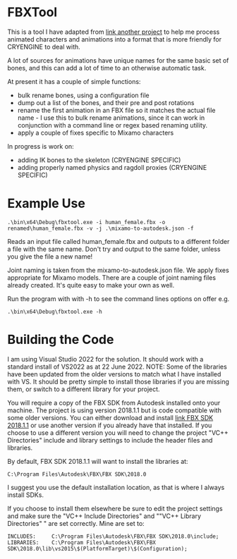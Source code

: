 # FBXTool

This is a tool I have adapted from [link another project](https://github.com/L0rdCha0s/FBXJointRenamer) to help me process animated characters and animations into a format that is more friendly for CRYENGINE to deal with.

A lot of sources for animations have unique names for the same basic set of bones, and this can add a lot of time to an otherwise automatic task.

At present it has a couple of simple functions:

* bulk rename bones, using a configuration file
* dump out a list of the bones, and their pre and post rotations
* rename the first animation in an FBX file so it matches the actual file name - I use this to bulk rename animations, since it can work in conjunction with a command line or regex based renaming utility.
* apply a couple of fixes specific to Mixamo characters

In progress is work on:

* adding IK bones to the skeleton (CRYENGINE SPECIFIC)
* adding properly named physics and ragdoll proxies (CRYENGINE SPECIFIC)

# Example Use

```
.\bin\x64\Debug\fbxtool.exe -i human_female.fbx -o renamed\human_female.fbx -v -j .\mixamo-to-autodesk.json -f
```

Reads an input file called human_female.fbx and outputs to a different folder a file with the same name. Don't try and output to the same folder, unless you give the file a new name!

Joint naming is taken from the mixamo-to-autodesk.json file. We apply fixes appropriate for Mixamo models. There are a couple of joint naming files already created. It's quite easy to make your own as well.

Run the program with with -h to see the command lines options on offer e.g.

```
.\bin\x64\Debug\fbxtool.exe -h
```

# Building the Code

I am using Visual Studio 2022 for the solution. It should work with a standard install of VS2022 as at 22 June 2022. NOTE: Some of the libraries have been updated from the older versions to match what I have installed with VS. It should be pretty simple to install those libraries if you are missing them, or switch to a different library for your project.

You will require a copy of the FBX SDK from Autodesk installed onto your machine. The project is using version 2018.1.1 but is code compatible with some older versions. You can either download and install [link FBX SDK 2018.1.1](https://www.autodesk.com/developer-network/platform-technologies/fbx-sdk-2018-1-1) or use another version if you already have that installed. If you choose to use a different version you will need to change the project "VC++ Directories" include and library settings to include the header files and libraries.

By default, FBX SDK 2018.1.1 will want to install the libraries at:

```
C:\Program Files\Autodesk\FBX\FBX SDK\2018.0
```

I suggest you use the default installation location, as that is where I always install SDKs.

If you choose to install them elsewhere be sure to edit the project settings and make sure the "VC++ Include Directories" and ""VC++ Library Directories" " are set correctly. Mine are set to:

```
INCLUDES:     C:\Program Files\Autodesk\FBX\FBX SDK\2018.0\include;
LIBRARIES:    C:\Program Files\Autodesk\FBX\FBX SDK\2018.0\lib\vs2015\$(PlatformTarget)\$(Configuration);
```

